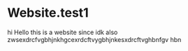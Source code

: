 # Website.test1
hi
Hello this is a website since idk also zwsexdrcfvgbhjnkhgcexrdcftvygbhjnkesxdrcftvghbnfgv hbn
